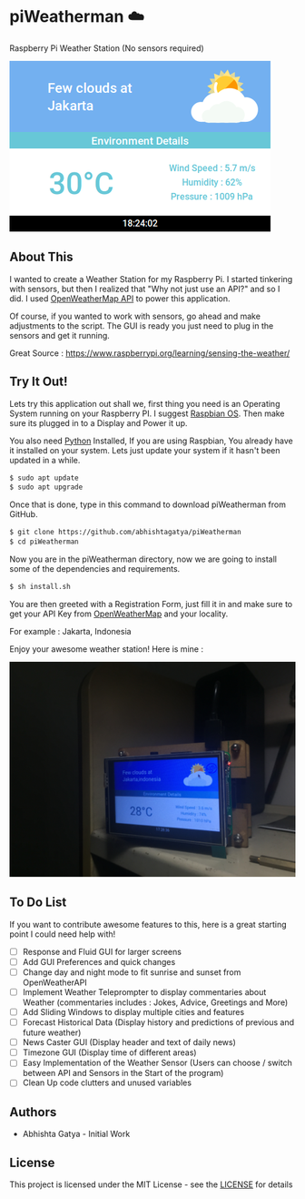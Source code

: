 # piWeatherman ☁️

Raspberry Pi Weather Station (No sensors required)

![Software Preview](assets/docs/software_preview.JPG)

## About This

I wanted to create a Weather Station for my Raspberry Pi. I started tinkering with sensors, but then I realized that "Why not just use an API?" and so I did. I used [OpenWeatherMap API](https://openweathermap.org/) to power this application.

Of course, if you wanted to work with sensors, go ahead and make adjustments to the script. The GUI is ready you just need to plug in the sensors and get it running.

Great Source : https://www.raspberrypi.org/learning/sensing-the-weather/

## Try It Out!

Lets try this application out shall we, first thing you need is an Operating System running on your Raspberry PI. I suggest [Raspbian OS](https://www.raspberrypi.org/downloads/raspbian/). Then make sure its plugged in to a Display and Power it up.

You also need [Python](https://python.org/) Installed, If you are using Raspbian, You already have it installed on your system. Lets just update your system if it hasn't been updated in a while.

```bash
$ sudo apt update
$ sudo apt upgrade
```

Once that is done, type in this command to download piWeatherman from GitHub.

```bash
$ git clone https://github.com/abhishtagatya/piWeatherman
$ cd piWeatherman
```

Now you are in the piWeatherman directory, now we are going to install some of the dependencies and requirements.

```bash
$ sh install.sh
```

You are then greeted with a Registration Form, just fill it in and make sure to get your API Key from [OpenWeatherMap](https://openweathermap.org/api) and your locality.

For example : Jakarta, Indonesia

Enjoy your awesome weather station! Here is mine :

![Put Image Here](assets/docs/preview_photo.JPG)

## To Do List

If you want to contribute awesome features to this, here is a great starting point I could need help with!

- [ ] Response and Fluid GUI for larger screens
- [ ] Add GUI Preferences and quick changes
- [ ] Change day and night mode to fit sunrise and sunset from OpenWeatherAPI
- [ ] Implement Weather Teleprompter to display   commentaries about Weather (commentaries includes : Jokes, Advice, Greetings and More)
- [ ] Add Sliding Windows to display multiple cities and features
- [ ] Forecast Historical Data (Display history and predictions of previous and future weather)
- [ ] News Caster GUI (Display header and text of daily news)
- [ ] Timezone GUI (Display time of different areas)
- [ ] Easy Implementation of the Weather Sensor (Users can choose / switch between API and Sensors in the Start of the program)
- [ ] Clean Up code clutters and unused variables

## Authors

- Abhishta Gatya - Initial Work

## License

This project is licensed under the MIT License - see the [LICENSE](https://github.com/abhishtagatya/piWeatherman/blob/master/LICENSE) for details
